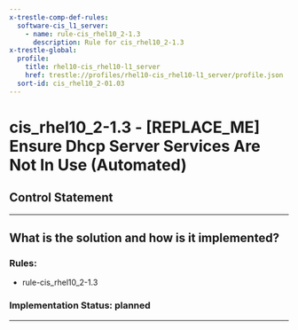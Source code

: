 ```yaml
---
x-trestle-comp-def-rules:
  software-cis_l1_server:
    - name: rule-cis_rhel10_2-1.3
      description: Rule for cis_rhel10_2-1.3
x-trestle-global:
  profile:
    title: rhel10-cis_rhel10-l1_server
    href: trestle://profiles/rhel10-cis_rhel10-l1_server/profile.json
  sort-id: cis_rhel10_2-01.03
---
```


# cis_rhel10_2-1.3 - \[REPLACE_ME\] Ensure Dhcp Server Services Are Not In Use (Automated)

## Control Statement

______________________________________________________________________

## What is the solution and how is it implemented?

<!-- For implementation status enter one of: implemented, partial, planned, alternative, not-applicable -->

<!-- Note that the list of rules under ### Rules: is read-only and changes will not be captured after assembly to JSON -->

<!-- Add control implementation description here for control: cis_rhel10_2-1.3 -->

### Rules:

  - rule-cis_rhel10_2-1.3

### Implementation Status: planned

______________________________________________________________________
